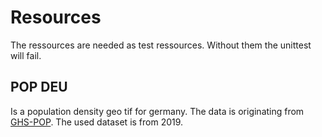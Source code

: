 # Resources

The ressources are needed as test ressources. Without them the unittest will fail.

## POP DEU

Is a population density geo tif for germany. The data is originating from [GHS-POP](https://ghsl.jrc.ec.europa.eu/ghs_pop2023.php). The used dataset is from 2019.
